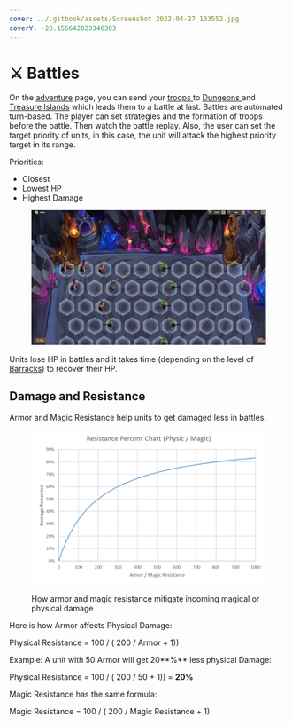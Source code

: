 ```yaml
---
cover: ../.gitbook/assets/Screenshot 2022-04-27 103552.jpg
coverY: -28.155642023346303
---
```


# ⚔ Battles

On the [adventure](adventures.md) page, you can send your [troops ](heroes.md)to [Dungeons ](adventures.md#dungeons)and[ Treasure Islands](adventures.md#treasure-island) which leads them to a battle at last. Battles are automated turn-based. The player can set strategies and the formation of troops before the battle. Then watch the battle replay. Also, the user can set the target priority of units, in this case, the unit will attack the highest priority target in its range.&#x20;

Priorities:

* Closest
* Lowest HP
* Highest Damage

<figure><img src="../.gitbook/assets/image (7).png" alt=""><figcaption></figcaption></figure>

Units lose HP in battles and it takes time (depending on the level of [Barracks](broken-reference)) to recover their HP.

## Damage and Resistance

Armor and Magic Resistance help units to get damaged less in battles.

<figure><img src="../.gitbook/assets/image (5).png" alt=""><figcaption><p>How armor and magic resistance mitigate incoming magical or physical damage</p></figcaption></figure>

Here is how Armor affects Physical Damage:

Physical Resistance = 100 / ( 200 / Armor + 1))

Example: A unit with 50 Armor will get 20**%** less physical Damage:

Physical Resistance = 100 / ( 200 / 50 + 1)) =  **20%**

Magic Resistance has the same formula:

Magic Resistance = 100 / ( 200 / Magic Resistance + 1)
